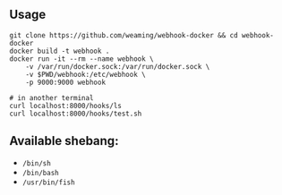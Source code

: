 ## Usage

```
git clone https://github.com/weaming/webhook-docker && cd webhook-docker
docker build -t webhook .
docker run -it --rm --name webhook \
    -v /var/run/docker.sock:/var/run/docker.sock \
    -v $PWD/webhook:/etc/webhook \
    -p 9000:9000 webhook

# in another terminal
curl localhost:8000/hooks/ls
curl localhost:8000/hooks/test.sh
```

## Available shebang:
* `/bin/sh`
* `/bin/bash`
* `/usr/bin/fish`
